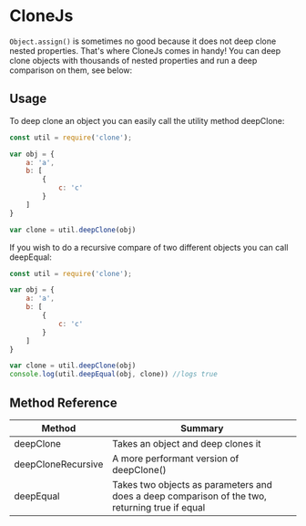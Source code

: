 # CloneJs

`Object.assign()` is sometimes no good because it does not deep clone nested properties.
That's where CloneJs comes in handy! You can deep clone objects with thousands of nested properties and run a deep comparison on them, see below:

## Usage
To deep clone an object you can easily call the utility method deepClone:

```javascript
const util = require('clone');

var obj = {
    a: 'a',
    b: [
        {
            c: 'c'
        }
    ]
}

var clone = util.deepClone(obj)
```

If you wish to do a recursive compare of two different objects you can call deepEqual:

```javascript
const util = require('clone');

var obj = {
    a: 'a',
    b: [
        {
            c: 'c'
        }
    ]
}

var clone = util.deepClone(obj)
console.log(util.deepEqual(obj, clone)) //logs true
```

## Method Reference
| Method             | Summary                                                                                        |
|--------------------|------------------------------------------------------------------------------------------------|
| deepClone          | Takes an object and deep clones it                                                             |
| deepCloneRecursive | A more performant version of deepClone()                                                       |
| deepEqual          | Takes two objects as parameters and does a deep comparison of the two, returning true if equal |